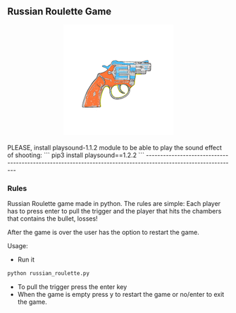 ## Russian Roulette Game
<div align="center">
  <img src="revolver-RyanEnnHughes.gif" alt="revolver" width="250" height="250"  />
</div>
<br />
PLEASE, install playsound-1.1.2 module to be able to play the sound effect of shooting:
```
pip3 install playsound==1.2.2
```
--------------------------------------------------------------------------------------------------------------


### Rules
Russian Roulette game made in python. The rules are simple: Each player has to press enter to pull the trigger
and the player that hits the chambers that contains the bullet, losses!

After the game is over the user has the option to restart the game.

Usage:


- Run it
```bash
python russian_roulette.py
```

- To pull the trigger press the enter key
- When the game is empty press y to restart the game or no/enter to exit the game.
